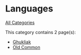 # Languages

[All Categories](/categories)

This category contains 2 page(s):

- [Ghukliak](/etcetera/ghukliak/)
- [Old Common](/etcetera/old-common/)
